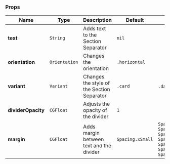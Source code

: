 ### Props
| Name | Type | Description | Default | Values |
| --- | ----------- | --------- | --------- | --------- |
| **text** | `String` | Adds text to the Section Separator | `nil` |  |
| **orientation** | `Orientation` | Changes the orientation | `.horizontal` |  |
| **variant** | `Variant` | Changes the style of the Section Separator | `.card` | `.dashed` `.card` |
| **dividerOpacity** | `CGFloat` | Adjusts the opacity of the divider | `1` |  |
| **margin** | `CGFloat` | Adds margin between text and the divider | `Spacing.xSmall` | `Spacing.none` `Spacing.xxSmall` `Spacing.xSmall` `Spacing.small` `Spacing.medium` `Spacing.large` `Spacing.xLarge` |